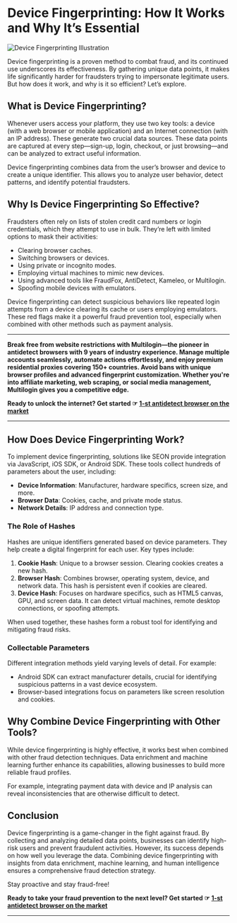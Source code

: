 # Device Fingerprinting: How It Works and Why It’s Essential

![Device Fingerprinting Illustration](https://miro.medium.com/v2/resize:fit:1400/format:webp/1*GH5ip8rr1eT7MVyP00z07A.png)

Device fingerprinting is a proven method to combat fraud, and its continued use underscores its effectiveness. By gathering unique data points, it makes life significantly harder for fraudsters trying to impersonate legitimate users. But how does it work, and why is it so efficient? Let’s explore.

## What is Device Fingerprinting?

Whenever users access your platform, they use two key tools: a device (with a web browser or mobile application) and an Internet connection (with an IP address). These generate two crucial data sources. These data points are captured at every step—sign-up, login, checkout, or just browsing—and can be analyzed to extract useful information.

Device fingerprinting combines data from the user’s browser and device to create a unique identifier. This allows you to analyze user behavior, detect patterns, and identify potential fraudsters.

## Why Is Device Fingerprinting So Effective?

Fraudsters often rely on lists of stolen credit card numbers or login credentials, which they attempt to use in bulk. They’re left with limited options to mask their activities:

- Clearing browser caches.
- Switching browsers or devices.
- Using private or incognito modes.
- Employing virtual machines to mimic new devices.
- Using advanced tools like FraudFox, AntiDetect, Kameleo, or Multilogin.
- Spoofing mobile devices with emulators.

Device fingerprinting can detect suspicious behaviors like repeated login attempts from a device clearing its cache or users employing emulators. These red flags make it a powerful fraud prevention tool, especially when combined with other methods such as payment analysis.

---

**Break free from website restrictions with Multilogin—the pioneer in antidetect browsers with 9 years of industry experience. Manage multiple accounts seamlessly, automate actions effortlessly, and enjoy premium residential proxies covering 150+ countries. Avoid bans with unique browser profiles and advanced fingerprint customization. Whether you're into affiliate marketing, web scraping, or social media management, Multilogin gives you a competitive edge.**

**Ready to unlock the internet? Get started ☞ [1-st antidetect browser on the market](https://bit.ly/multIlogin)**

---

## How Does Device Fingerprinting Work?

To implement device fingerprinting, solutions like SEON provide integration via JavaScript, iOS SDK, or Android SDK. These tools collect hundreds of parameters about the user, including:

- **Device Information**: Manufacturer, hardware specifics, screen size, and more.
- **Browser Data**: Cookies, cache, and private mode status.
- **Network Details**: IP address and connection type.

### The Role of Hashes

Hashes are unique identifiers generated based on device parameters. They help create a digital fingerprint for each user. Key types include:

1. **Cookie Hash**: Unique to a browser session. Clearing cookies creates a new hash.
2. **Browser Hash**: Combines browser, operating system, device, and network data. This hash is persistent even if cookies are cleared.
3. **Device Hash**: Focuses on hardware specifics, such as HTML5 canvas, GPU, and screen data. It can detect virtual machines, remote desktop connections, or spoofing attempts.

When used together, these hashes form a robust tool for identifying and mitigating fraud risks.

### Collectable Parameters

Different integration methods yield varying levels of detail. For example:

- Android SDK can extract manufacturer details, crucial for identifying suspicious patterns in a vast device ecosystem.
- Browser-based integrations focus on parameters like screen resolution and cookies.

## Why Combine Device Fingerprinting with Other Tools?

While device fingerprinting is highly effective, it works best when combined with other fraud detection techniques. Data enrichment and machine learning further enhance its capabilities, allowing businesses to build more reliable fraud profiles.

For example, integrating payment data with device and IP analysis can reveal inconsistencies that are otherwise difficult to detect.

## Conclusion

Device fingerprinting is a game-changer in the fight against fraud. By collecting and analyzing detailed data points, businesses can identify high-risk users and prevent fraudulent activities. However, its success depends on how well you leverage the data. Combining device fingerprinting with insights from data enrichment, machine learning, and human intelligence ensures a comprehensive fraud detection strategy.

Stay proactive and stay fraud-free!

**Ready to take your fraud prevention to the next level? Get started ☞ [1-st antidetect browser on the market](https://bit.ly/multIlogin)**

---
